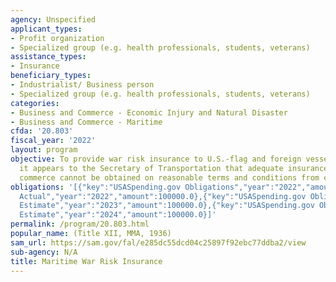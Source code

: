 ```yaml
---
agency: Unspecified
applicant_types:
- Profit organization
- Specialized group (e.g. health professionals, students, veterans)
assistance_types:
- Insurance
beneficiary_types:
- Industrialist/ Business person
- Specialized group (e.g. health professionals, students, veterans)
categories:
- Business and Commerce - Economic Injury and Natural Disaster
- Business and Commerce - Maritime
cfda: '20.803'
fiscal_year: '2022'
layout: program
objective: To provide war risk insurance to U.S.-flag and foreign vessels whenever
  it appears to the Secretary of Transportation that adequate insurance for waterborne
  commerce cannot be obtained on reasonable terms and conditions from commercial companies.
obligations: '[{"key":"USASpending.gov Obligations","year":"2022","amount":0.0},{"key":"SAM.gov
  Actual","year":"2022","amount":100000.0},{"key":"USASpending.gov Obligations","year":"2023","amount":0.0},{"key":"SAM.gov
  Estimate","year":"2023","amount":100000.0},{"key":"USASpending.gov Obligations","year":"2024","amount":0.0},{"key":"SAM.gov
  Estimate","year":"2024","amount":100000.0}]'
permalink: /program/20.803.html
popular_name: (Title XII, MMA, 1936)
sam_url: https://sam.gov/fal/e285dc55dcd04c25897f92ebc77ddba2/view
sub-agency: N/A
title: Maritime War Risk Insurance
---
```

